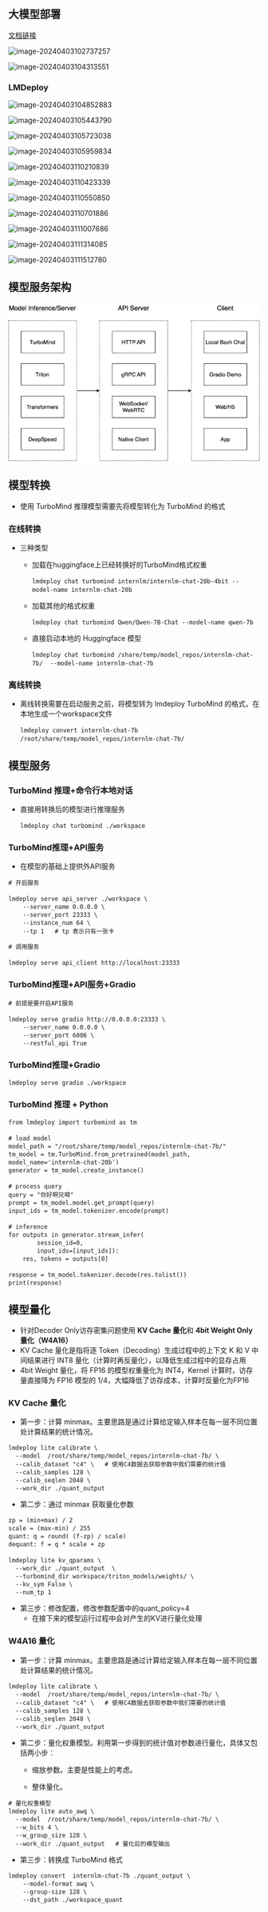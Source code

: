 ## 大模型部署

[文档链接](https://github.com/InternLM/Tutorial/blob/main/lmdeploy/lmdeploy.md)

![image-20240403102737257](http://typora-picture-room.oss-cn-chengdu.aliyuncs.com/img/image-20240403102737257.png)

![image-20240403104313551](http://typora-picture-room.oss-cn-chengdu.aliyuncs.com/img/image-20240403104313551.png)

### LMDeploy

![image-20240403104852883](http://typora-picture-room.oss-cn-chengdu.aliyuncs.com/img/image-20240403104852883.png)

![image-20240403105443790](http://typora-picture-room.oss-cn-chengdu.aliyuncs.com/img/image-20240403105443790.png)

![image-20240403105723038](http://typora-picture-room.oss-cn-chengdu.aliyuncs.com/img/image-20240403105723038.png)

![image-20240403105959834](http://typora-picture-room.oss-cn-chengdu.aliyuncs.com/img/image-20240403105959834.png)

![image-20240403110210839](http://typora-picture-room.oss-cn-chengdu.aliyuncs.com/img/image-20240403110210839.png)

![image-20240403110423339](http://typora-picture-room.oss-cn-chengdu.aliyuncs.com/img/image-20240403110423339.png)

![image-20240403110550850](http://typora-picture-room.oss-cn-chengdu.aliyuncs.com/img/image-20240403110550850.png)

![image-20240403110701886](http://typora-picture-room.oss-cn-chengdu.aliyuncs.com/img/image-20240403110701886.png)

![image-20240403111007686](http://typora-picture-room.oss-cn-chengdu.aliyuncs.com/img/image-20240403111007686.png)

![image-20240403111314085](http://typora-picture-room.oss-cn-chengdu.aliyuncs.com/img/image-20240403111314085.png)

![image-20240403111512780](http://typora-picture-room.oss-cn-chengdu.aliyuncs.com/img/image-20240403111512780.png)

## 模型服务架构

![lmdeploy.drawio.png](https://github.com/InternLM/Tutorial/blob/main/lmdeploy/img/lmdeploy.drawio.png?raw=true)

## 模型转换

- 使用 TurboMind 推理模型需要先将模型转化为 TurboMind 的格式

### 在线转换

- 三种类型

  - 加载在huggingface上已经转换好的TurboMind格式权重

    `lmdeploy chat turbomind internlm/internlm-chat-20b-4bit --model-name internlm-chat-20b`

  - 加载其他的格式权重

    `lmdeploy chat turbomind Qwen/Qwen-7B-Chat --model-name qwen-7b`

  - 直接启动本地的 Huggingface 模型

    `lmdeploy chat turbomind /share/temp/model_repos/internlm-chat-7b/  --model-name internlm-chat-7b`

### 离线转换

- 离线转换需要在启动服务之前，将模型转为 lmdeploy TurboMind 的格式，在本地生成一个workspace文件

  `lmdeploy convert internlm-chat-7b  /root/share/temp/model_repos/internlm-chat-7b/`

## 模型服务

### TurboMind 推理+命令行本地对话

- 直接用转换后的模型进行推理服务

  `lmdeploy chat turbomind ./workspace`

### TurboMind推理+API服务

- 在模型的基础上提供外API服务

```
# 开启服务

lmdeploy serve api_server ./workspace \
	--server_name 0.0.0.0 \
	--server_port 23333 \
	--instance_num 64 \
	--tp 1   # tp 表示只有一张卡
```

```
# 调用服务

lmdeploy serve api_client http://localhost:23333
```

### TurboMind推理+API服务+Gradio

```
# 前提是要开启API服务

lmdeploy serve gradio http://0.0.0.0:23333 \
	--server_name 0.0.0.0 \
	--server_port 6006 \
	--restful_api True
```

### TurboMind推理+Gradio

```
lmdeploy serve gradio ./workspace
```

### TurboMind 推理 + Python 

```
from lmdeploy import turbomind as tm

# load model
model_path = "/root/share/temp/model_repos/internlm-chat-7b/"
tm_model = tm.TurboMind.from_pretrained(model_path, model_name='internlm-chat-20b')
generator = tm_model.create_instance()

# process query
query = "你好啊兄嘚"
prompt = tm_model.model.get_prompt(query)
input_ids = tm_model.tokenizer.encode(prompt)

# inference
for outputs in generator.stream_infer(
        session_id=0,
        input_ids=[input_ids]):
    res, tokens = outputs[0]

response = tm_model.tokenizer.decode(res.tolist())
print(response)
```

## 模型量化

- 针对Decoder Only访存密集问题使用 **KV Cache 量化**和 **4bit Weight Only 量化（W4A16）**
- KV Cache 量化是指将逐 Token（Decoding）生成过程中的上下文 K 和 V 中间结果进行 INT8 量化（计算时再反量化），以降低生成过程中的显存占用
- 4bit Weight 量化，将 FP16 的模型权重量化为 INT4，Kernel 计算时，访存量直接降为 FP16 模型的 1/4，大幅降低了访存成本，计算时反量化为FP16

### KV Cache 量化

- 第一步：计算 minmax。主要思路是通过计算给定输入样本在每一层不同位置处计算结果的统计情况。

```
lmdeploy lite calibrate \
  --model  /root/share/temp/model_repos/internlm-chat-7b/ \
  --calib_dataset "c4" \   # 使用C4数据去获取参数中我们需要的统计值
  --calib_samples 128 \
  --calib_seqlen 2048 \
  --work_dir ./quant_output
```

- 第二步：通过 minmax 获取量化参数

```
zp = (min+max) / 2
scale = (max-min) / 255
quant: q = round( (f-zp) / scale)
dequant: f = q * scale + zp

lmdeploy lite kv_qparams \
  --work_dir ./quant_output  \
  --turbomind_dir workspace/triton_models/weights/ \
  --kv_sym False \
  --num_tp 1
```

- 第三步：修改配置，修改参数配置中的quant_policy=4
  - 在接下来的模型运行过程中会对产生的KV进行量化处理

### W4A16 量化

- 第一步：计算 minmax。主要思路是通过计算给定输入样本在每一层不同位置处计算结果的统计情况。

```
lmdeploy lite calibrate \
  --model  /root/share/temp/model_repos/internlm-chat-7b/ \
  --calib_dataset "c4" \   # 使用C4数据去获取参数中我们需要的统计值
  --calib_samples 128 \
  --calib_seqlen 2048 \
  --work_dir ./quant_output
```

- 第二步：量化权重模型。利用第一步得到的统计值对参数进行量化，具体又包括两小步：

  - 缩放参数。主要是性能上的考虑。

  - 整体量化。

```
# 量化权重模型
lmdeploy lite auto_awq \
  --model  /root/share/temp/model_repos/internlm-chat-7b/ \
  --w_bits 4 \
  --w_group_size 128 \
  --work_dir ./quant_output   # 量化后的模型输出
```

- 第三步：转换成 TurboMind 格式

```
lmdeploy convert  internlm-chat-7b ./quant_output \
    --model-format awq \
    --group-size 128 \
    --dst_path ./workspace_quant
```

